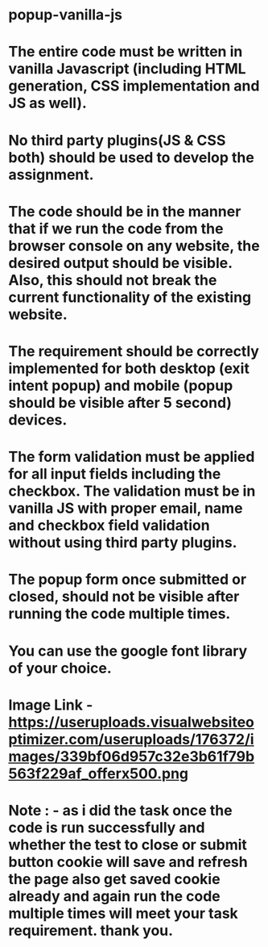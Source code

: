 # popup-vanilla-js


# The entire code must be written in vanilla Javascript (including HTML generation, CSS implementation and JS as well).
# No third party plugins(JS & CSS both) should be used to develop the assignment.
# The code should be in the manner that if we run the code from the browser console on any website, the desired output should be visible. Also, this should not break the current functionality of the existing website.
# The requirement should be correctly implemented for both desktop (exit intent popup) and mobile (popup should be visible after 5 second) devices.
# The form validation must be applied for all input fields including the checkbox. The validation must be in vanilla JS with proper email, name and checkbox field validation without using third party plugins.
# The popup form once submitted or closed, should not be visible after running the code multiple times.
# You can use the google font library of your choice.
# Image Link -https://useruploads.visualwebsiteoptimizer.com/useruploads/176372/images/339bf06d957c32e3b61f79b563f229af_offerx500.png

# Note : - as i did the task once the code is run successfully and whether the test to close or submit button cookie will save and refresh the page also get saved cookie already and again run the code multiple times will meet your task requirement. thank you.

